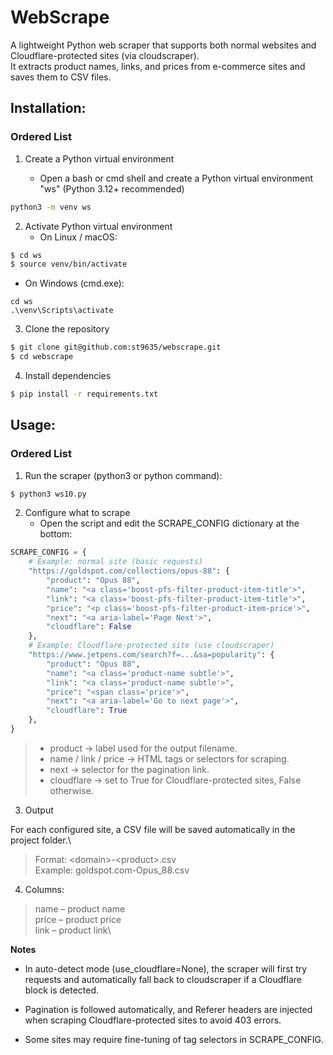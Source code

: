 # **WebScrape**

A lightweight Python web scraper that supports both normal websites and Cloudflare-protected sites (via cloudscraper).\
It extracts product names, links, and prices from e-commerce sites and saves them to CSV files.

## Installation:

### Ordered List

1. Create a Python virtual environment

   - Open a bash or cmd shell and create a Python virtual environment "ws" (Python 3.12+ recommended)

```bash
python3 -m venv ws
```

2. Activate Python virtual environment
   - On Linux / macOS:

```bash
$ cd ws
$ source venv/bin/activate
```
   - On Windows (cmd.exe):

```cmd.exe
cd ws
.\venv\Scripts\activate
```

3. Clone the repository

```bash
$ git clone git@github.com:st9635/webscrape.git
$ cd webscrape
```

4. Install dependencies
```bash
$ pip install -r requirements.txt
```

## Usage:

### Ordered List
1. Run the scraper (python3 or python command):

```bash
$ python3 ws10.py
```

2. Configure what to scrape
   - Open the script and edit the SCRAPE_CONFIG dictionary at the bottom:

```python
SCRAPE_CONFIG = {
    # Example: normal site (basic requests)
    "https://goldspot.com/collections/opus-88": {
        "product": "Opus 88",
        "name": "<a class='boost-pfs-filter-product-item-title'>",
        "link": "<a class='boost-pfs-filter-product-item-title'>",
        "price": "<p class='boost-pfs-filter-product-item-price'>",
        "next": "<a aria-label='Page Next'>",
        "cloudflare": False
    },
    # Example: Cloudflare-protected site (use cloudscraper)
    "https://www.jetpens.com/search?f=...&sa=popularity": {
        "product": "Opus 88",
        "name": "<a class='product-name subtle'>",
        "link": "<a class='product-name subtle'>",
        "price": "<span class='price'>",
        "next": "<a aria-label='Go to next page'>",
        "cloudflare": True
    },
}
```
> + product → label used for the output filename.
> + name / link / price → HTML tags or selectors for scraping.
> + next → selector for the pagination link.
> + cloudflare → set to True for Cloudflare-protected sites, False otherwise.


3. Output

For each configured site, a CSV file will be saved automatically in the project folder.\
> Format: \<domain>-\<product>.csv\
> Example: goldspot.com-Opus_88.csv

4. Columns:

> name – product name\
> price – product price\
> link – product link\


**Notes**

+ In auto-detect mode (use_cloudflare=None), the scraper will first try requests and automatically fall back to cloudscraper if a Cloudflare block is detected.

+ Pagination is followed automatically, and Referer headers are injected when scraping Cloudflare-protected sites to avoid 403 errors.

+ Some sites may require fine-tuning of tag selectors in SCRAPE_CONFIG.